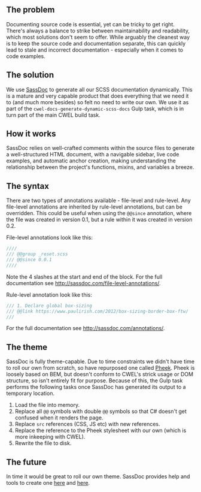 ## The problem

Documenting source code is essential, yet can be tricky to get right. There's always a balance to strike between maintainability and readability, which most solutions don't seem to offer. While arguably the cleanest way is to keep the source code and documentation separate, this can quickly lead to stale and incorrect documentation - especially when it comes to code examples.

## The solution

We use [SassDoc](http://sassdoc.com/gulp/) to generate all our SCSS documentation dynamically. This is a mature and very capable product that does everything that we need it to (and much more besides) so felt no need to write our own. We use it as part of the `cwel-docs-generate-dynamic-scss-docs` Gulp task, which is in turn part of the main CWEL build task.

## How it works

SassDoc relies on well-crafted comments within the source files to generate a well-structured HTML document, with a navigable sidebar, live code examples, and automatic anchor creation, making understanding the relationship between the project's functions, mixins, and variables a breeze.

## The syntax

There are two types of annotations available - file-level and rule-level. Any file-level annotations are inherited by rule-level annotations, but can be overridden. This could be useful when using the `@@since` annotation, where the file was created in version 0.1, but a rule within it was created in version 0.2.

File-level annotations look like this:

``` scss
////
/// @@group _reset.scss
/// @@since 0.0.1
////
```

Note the 4 slashes at the start and end of the block. For the full documentation see http://sassdoc.com/file-level-annotations/.

Rule-level annotation look like this:

``` scss
/// 1. Declare global box-sizing
/// @@link https://www.paulirish.com/2012/box-sizing-border-box-ftw/
///
```
For the full documentation see http://sassdoc.com/annotations/.

## The theme

SassDoc is fully theme-capable. Due to time constraints we didn't have time to roll our own from scratch, so have repurposed one called [Pheek](https://github.com/pete-hotchkiss/sassdoc-theme-pheek). Pheek is loosely based on BEM, but doesn't conform to CWEL's strick usage or DOM structure, so isn't entirely fit for purpose. Because of this, the Gulp task performs the following tasks once SassDoc has generated its output to a temporary location.

1. Load the file into memory.
2. Replace all `@@` symbols with double `@@` symbols so that C# doesn't get confused when it renders the page.
3. Replace `src` references (CSS, JS etc) with new references.
4. Replace the reference to the Pheek stylesheet with our own (which is more inkeeping with CWEL).
5. Rewrite the file to disk.

## The future

In time it would be great to roll our own theme. SassDoc provides help and tools to create one [here](http://sassdoc.com/using-your-own-theme/) and [here](http://sassdoc.com/theme-generator/).
